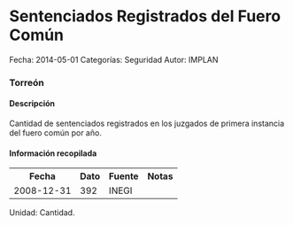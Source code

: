 Sentenciados Registrados del Fuero Común
=====

Fecha: 2014-05-01
Categorías: Seguridad
Autor: IMPLAN

### Torreón

#### Descripción

Cantidad de sentenciados registrados en los juzgados de primera instancia del fuero común por año.

#### Información recopilada

<table class="table table-hover table-bordered">
  <tr><th>Fecha</th><th>Dato</th><th>Fuente</th><th>Notas</th></tr>
  <tr><td>2008-12-31</td><td>392</td><td>INEGI</td><td></td></tr>
</table>

Unidad: Cantidad.

